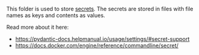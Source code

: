 This folder is used to store [secrets](../README.md#secrets). The secrets are stored in files with file names as keys and contents as values.

Read more about it here:
- https://pydantic-docs.helpmanual.io/usage/settings/#secret-support
- https://docs.docker.com/engine/reference/commandline/secret/
